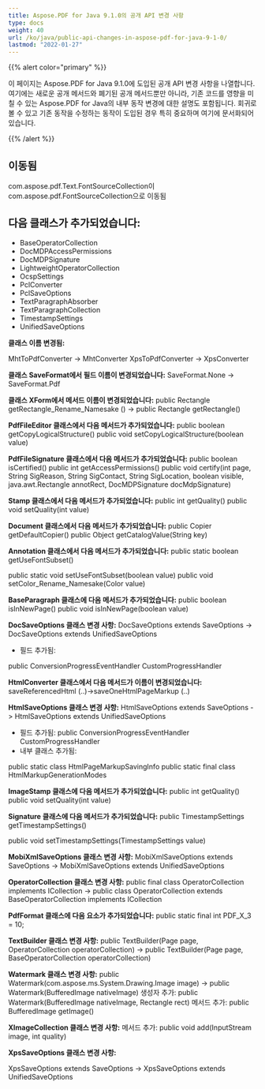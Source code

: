 ```yaml
---
title: Aspose.PDF for Java 9.1.0의 공개 API 변경 사항
type: docs
weight: 40
url: /ko/java/public-api-changes-in-aspose-pdf-for-java-9-1-0/
lastmod: "2022-01-27"
---
```


{{% alert color="primary" %}}

이 페이지는 Aspose.PDF for Java 9.1.0에 도입된 공개 API 변경 사항을 나열합니다. 여기에는 새로운 공개 메서드와 폐기된 공개 메서드뿐만 아니라, 기존 코드를 영향을 미칠 수 있는 Aspose.PDF for Java의 내부 동작 변경에 대한 설명도 포함됩니다. 회귀로 볼 수 있고 기존 동작을 수정하는 동작이 도입된 경우 특히 중요하며 여기에 문서화되어 있습니다.

{{% /alert %}}

## 이동됨

com.aspose.pdf.Text.FontSourceCollection이 com.aspose.pdf.FontSourceCollection으로 이동됨

## 다음 클래스가 추가되었습니다:

- BaseOperatorCollection
- DocMDPAccessPermissions
- DocMDPSignature
- LightweightOperatorCollection
- OcspSettings
- PclConverter
- PclSaveOptions
- TextParagraphAbsorber
- TextParagraphCollection
- TimestampSettings
- UnifiedSaveOptions

**클래스 이름 변경됨:**

MhtToPdfConverter -> MhtConverter
XpsToPdfConverter -> XpsConverter

**클래스 SaveFormat에서 필드 이름이 변경되었습니다:**
SaveFormat.None -> SaveFormat.Pdf

**클래스 XForm에서 메서드 이름이 변경되었습니다:**
public Rectangle getRectangle_Rename_Namesake () ->
public Rectangle getRectangle()

**PdfFileEditor 클래스에서 다음 메서드가 추가되었습니다:**
public boolean getCopyLogicalStructure()
public void setCopyLogicalStructure(boolean value)

**PdfFileSignature 클래스에서 다음 메서드가 추가되었습니다:**
public boolean isCertified()
public int getAccessPermissions()
public void certify(int page, String SigReason, String SigContact, String SigLocation, boolean visible, java.awt.Rectangle annotRect, DocMDPSignature docMdpSignature)

**Stamp 클래스에서 다음 메서드가 추가되었습니다:**
public int getQuality()
public void setQuality(int value)

**Document 클래스에서 다음 메서드가 추가되었습니다:**
public Copier getDefaultCopier()
public Object getCatalogValue(String key)

**Annotation 클래스에서 다음 메서드가 추가되었습니다:**
public static boolean getUseFontSubset()

public static void setUseFontSubset(boolean value)
public void setColor_Rename_Namesake(Color value)

**BaseParagraph 클래스에 다음 메서드가 추가되었습니다:**
public boolean isInNewPage()
public void isInNewPage(boolean value)

**DocSaveOptions 클래스 변경 사항:**
DocSaveOptions extends SaveOptions -> DocSaveOptions extends UnifiedSaveOptions

- 필드 추가됨:

public ConversionProgressEventHandler CustomProgressHandler

**HtmlConverter 클래스에서 다음 메서드가 이름이 변경되었습니다:**
saveReferencedHtml (..)->saveOneHtmlPageMarkup (..)

**HtmlSaveOptions 클래스 변경 사항:**
HtmlSaveOptions extends SaveOptions -> HtmlSaveOptions extends UnifiedSaveOptions

- 필드 추가됨:
  public ConversionProgressEventHandler CustomProgressHandler
- 내부 클래스 추가됨:

public static class HtmlPageMarkupSavingInfo
public static final class HtmlMarkupGenerationModes

**ImageStamp 클래스에 다음 메서드가 추가되었습니다:**
public int getQuality()
public void setQuality(int value)

**Signature 클래스에 다음 메서드가 추가되었습니다:**
public TimestampSettings getTimestampSettings()

public void setTimestampSettings(TimestampSettings value)

**MobiXmlSaveOptions 클래스 변경 사항:**
MobiXmlSaveOptions extends SaveOptions -> MobiXmlSaveOptions extends UnifiedSaveOptions

**OperatorCollection 클래스 변경 사항:**
public final class OperatorCollection implements ICollection -> public class OperatorCollection extends BaseOperatorCollection implements ICollection

**PdfFormat 클래스에 다음 요소가 추가되었습니다:**
public static final int PDF_X_3 = 10;

**TextBuilder 클래스 변경 사항:**
public TextBuilder(Page page, OperatorCollection operatorCollection) -> public TextBuilder(Page page, BaseOperatorCollection operatorCollection)

**Watermark 클래스 변경 사항:**
public Watermark(com.aspose.ms.System.Drawing.Image image) -> public Watermark(BufferedImage nativeImage)
생성자 추가: public Watermark(BufferedImage nativeImage, Rectangle rect)
메서드 추가: public BufferedImage getImage()

**XImageCollection 클래스 변경 사항:**
메서드 추가: public void add(InputStream image, int quality)

**XpsSaveOptions 클래스 변경 사항:**

XpsSaveOptions extends SaveOptions -> XpsSaveOptions extends UnifiedSaveOptions